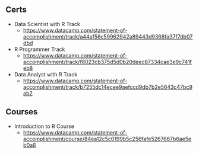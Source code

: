 ## Certs
* Data Scientist with R Track
  * https://www.datacamp.com/statement-of-accomplishment/track/a44af56c59962942a89443d9368fa37f7db07dbd
* R Programmer Track
  * https://www.datacamp.com/statement-of-accomplishment/track/f8023cb375d5d0b20deec87334cae3e9c741feb8
* Data Analyst with R Track
  * https://www.datacamp.com/statement-of-accomplishment/track/b7255dc14ecee9aefccd9db7b2e5643c47bc9ab2
## Courses
* Introduction to R Course
  * https://www.datacamp.com/statement-of-accomplishment/course/84ea12c5c0199b5c256fafe5267667b6ae5eb0a6
